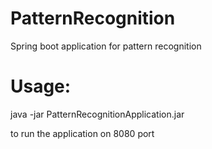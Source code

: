 # PatternRecognition
Spring boot application for pattern recognition

# Usage: 

java -jar PatternRecognitionApplication.jar

to run the application on 8080 port
